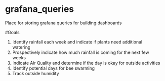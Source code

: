 # grafana_queries
Place for storing grafana queries for building dashboards

#Goals
1. Identify rainfall each week and indicate if plants need additional watering
2. Prospectively indicate how much rainfall is coming for the next few weeks
3. Indicate Air Quality and determine if the day is okay for outside activities
4. Identify potential days for bee swarming
5. Track outside humidity
